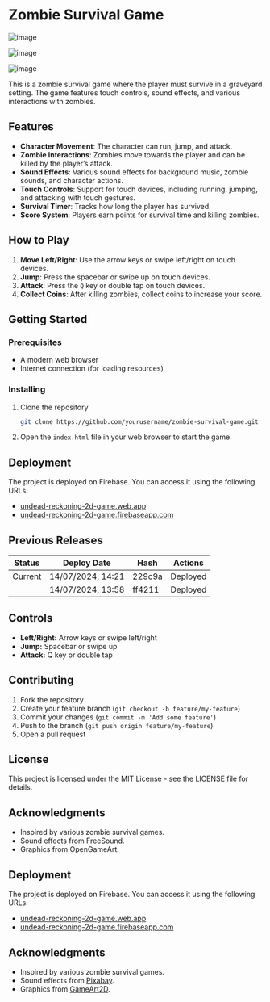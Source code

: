 # Zombie Survival Game
![image](https://github.com/user-attachments/assets/7cba3559-3368-47fa-b3eb-6f695cef4a4a)

![image](https://github.com/user-attachments/assets/5d01653a-cb4b-4bba-9008-e6ce6bc8dd0d)


![image](https://github.com/user-attachments/assets/a1f36621-560f-4b40-82d7-0c765e80be42)


This is a zombie survival game where the player must survive in a graveyard setting. The game features touch controls, sound effects, and various interactions with zombies.

## Features

- **Character Movement**: The character can run, jump, and attack.
- **Zombie Interactions**: Zombies move towards the player and can be killed by the player’s attack.
- **Sound Effects**: Various sound effects for background music, zombie sounds, and character actions.
- **Touch Controls**: Support for touch devices, including running, jumping, and attacking with touch gestures.
- **Survival Timer**: Tracks how long the player has survived.
- **Score System**: Players earn points for survival time and killing zombies.

## How to Play

1. **Move Left/Right**: Use the arrow keys or swipe left/right on touch devices.
2. **Jump**: Press the spacebar or swipe up on touch devices.
3. **Attack**: Press the `Q` key or double tap on touch devices.
4. **Collect Coins**: After killing zombies, collect coins to increase your score.

## Getting Started

### Prerequisites

- A modern web browser
- Internet connection (for loading resources)

### Installing

1. Clone the repository
   ```bash
   git clone https://github.com/yourusername/zombie-survival-game.git


2. Open the `index.html` file in your web browser to start the game.

## Deployment

The project is deployed on Firebase. You can access it using the following URLs:

- [undead-reckoning-2d-game.web.app](https://undead-reckoning-2d-game.web.app)
- [undead-reckoning-2d-game.firebaseapp.com](https://undead-reckoning-2d-game.firebaseapp.com)

## Previous Releases

| Status   | Deploy Date           | Hash   | Actions  |
|----------|-----------------------|--------|----------|
| Current  | 14/07/2024, 14:21     | 229c9a | Deployed |
|          | 14/07/2024, 13:58     | ff4211 | Deployed |


## Controls

- **Left/Right:** Arrow keys or swipe left/right
- **Jump:** Spacebar or swipe up
- **Attack:** Q key or double tap

## Contributing

1. Fork the repository
2. Create your feature branch (`git checkout -b feature/my-feature`)
3. Commit your changes (`git commit -m 'Add some feature'`)
4. Push to the branch (`git push origin feature/my-feature`)
5. Open a pull request

## License

This project is licensed under the MIT License - see the LICENSE file for details.

## Acknowledgments

- Inspired by various zombie survival games.
- Sound effects from FreeSound.
- Graphics from OpenGameArt.

## Deployment

The project is deployed on Firebase. You can access it using the following URLs:

- [undead-reckoning-2d-game.web.app](https://undead-reckoning-2d-game.web.app)
- [undead-reckoning-2d-game.firebaseapp.com](https://undead-reckoning-2d-game.firebaseapp.com)

## Acknowledgments

- Inspired by various zombie survival games.
- Sound effects from [Pixabay](https://pixabay.com/sound-effects/search/zombie/).
- Graphics from [GameArt2D](https://www.gameart2d.com/freebies.html).
